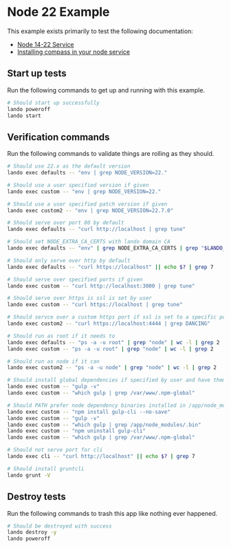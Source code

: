 # Node 22 Example

This example exists primarily to test the following documentation:

* [Node 14-22 Service](https://docs.devwithlando.io/tutorials/node.html)
* [Installing compass in your node service](https://docs.lando.dev/guides/using-compass-on-a-lando-node-service.html)

## Start up tests

Run the following commands to get up and running with this example.

```bash
# Should start up successfully
lando poweroff
lando start
```

## Verification commands

Run the following commands to validate things are rolling as they should.

```bash
# Should use 22.x as the default version
lando exec defaults -- "env | grep NODE_VERSION=22."

# Should use a user specified version if given
lando exec custom -- "env | grep NODE_VERSION=22."

# Should use a user specified patch version if given
lando exec custom2 -- "env | grep NODE_VERSION=22.7.0"

# Should serve over port 80 by default
lando exec defaults -- "curl http://localhost | grep tune"

# Should set NODE_EXTRA_CA_CERTS with lando domain CA
lando exec defaults -- "env" | grep NODE_EXTRA_CA_CERTS | grep "$LANDO_CA_CERT"

# Should only serve over http by default
lando exec defaults -- "curl https://localhost" || echo $? | grep 7

# Should serve over specified ports if given
lando exec custom -- "curl http://localhost:3000 | grep tune"

# Should serve over https is ssl is set by user
lando exec custom -- "curl https://localhost | grep tune"

# Should servce over a custom https port if ssl is set to a specific port
lando exec custom2 -- "curl https://localhost:4444 | grep DANCING"

# Should run as root if it needs to
lando exec defaults -- "ps -a -u root" | grep "node" | wc -l | grep 2
lando exec custom -- "ps -a -u root" | grep "node" | wc -l | grep 2

# Should run as node if it can
lando exec custom2 -- "ps -a -u node" | grep "node" | wc -l | grep 2

# Should install global dependencies if specified by user and have them available in PATH
lando exec custom -- "gulp -v"
lando exec custom -- "which gulp | grep /var/www/.npm-global"

# Should PATH prefer node dependency binaries installed in /app/node_modules over global ones
lando exec custom -- "npm install gulp-cli --no-save"
lando exec custom -- "gulp -v"
lando exec custom -- "which gulp | grep /app/node_modules/.bin"
lando exec custom -- "npm uninstall gulp-cli"
lando exec custom -- "which gulp | grep /var/www/.npm-global"

# Should not serve port for cli
lando exec cli -- "curl http://localhost" || echo $? | grep 7

# Should install gruntcli
lando grunt -V
```

## Destroy tests

Run the following commands to trash this app like nothing ever happened.

```bash
# Should be destroyed with success
lando destroy -y
lando poweroff
```
